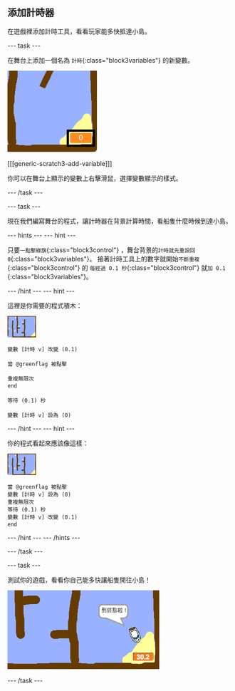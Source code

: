## 添加計時器

在遊戲裡添加計時工具，看看玩家能多快抵達小島。

--- task ---

在舞台上添加一個名為 `計時`{:class="block3variables"} 的新變數。

![截圖](images/boat-variable-annotated.png)

[[[generic-scratch3-add-variable]]]

你可以在舞台上顯示的變數上右擊滑鼠，選擇變數顯示的樣式。

--- /task ---

--- task ---

現在我們編寫舞台的程式，讓計時器在背景計算時間，看船隻什麼時候到達小島。

--- hints --- --- hint ---

只要`一點擊綠旗`{:class="block3control"} ，舞台背景的`計時就先重設回 0`{:class="block3variables"}。 接著計時工具上的數字就開始`不斷重複`{:class="block3control"} 的 `每經過 0.1 秒`{:class="block3control"} 就`加 0.1 `{:class="block3variables"}。

--- /hint --- --- hint ---

這裡是你需要的程式積木：

![舞台](images/stage.png)

```blocks3
變數 [計時 v] 改變 (0.1)

當 @greenflag 被點擊

重複無限次
end

等待 (0.1) 秒

變數 [計時 v] 設為 (0)
```

--- /hint --- --- hint ---

你的程式看起來應該像這樣：

![舞台](images/stage.png)

```blocks3
當 @greenflag 被點擊
變數 [計時 v] 設為 (0)
重複無限次
等待 (0.1) 秒
變數 [計時 v] 改變 (0.1)
end
```

--- /hint --- --- /hints ---

--- /task ---

--- task ---

測試你的遊戲，看看你自己能多快讓船隻開往小島！

![截圖](images/boat-variable-test.png)

--- /task ---